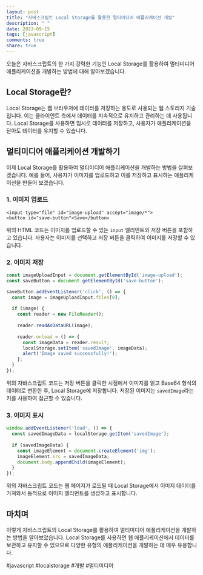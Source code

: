 ```yaml
---
layout: post
title: "자바스크립트 Local Storage를 활용한 멀티미디어 애플리케이션 개발"
description: " "
date: 2023-09-15
tags: [javascript]
comments: true
share: true
---
```


오늘은 자바스크립트의 한 가지 강력한 기능인 Local Storage를 활용하여 멀티미디어 애플리케이션을 개발하는 방법에 대해 알아보겠습니다.

## Local Storage란?

Local Storage는 웹 브라우저에 데이터를 저장하는 용도로 사용되는 웹 스토리지 기술입니다. 이는 클라이언트 측에서 데이터를 지속적으로 유지하고 관리하는 데 사용됩니다. Local Storage를 사용하면 임시로 데이터를 저장하고, 사용자가 애플리케이션을 닫아도 데이터를 유지할 수 있습니다.

## 멀티미디어 애플리케이션 개발하기

이제 Local Storage를 활용하여 멀티미디어 애플리케이션을 개발하는 방법을 살펴보겠습니다. 예를 들어, 사용자가 이미지를 업로드하고 이를 저장하고 표시하는 애플리케이션을 만들어 보겠습니다.

### 1. 이미지 업로드

```
<input type="file" id="image-upload" accept="image/*">
<button id="save-button">Save</button>
```

위의 HTML 코드는 이미지를 업로드할 수 있는 `input` 엘리먼트와 저장 버튼을 포함하고 있습니다. 사용자는 이미지를 선택하고 저장 버튼을 클릭하여 이미지를 저장할 수 있습니다.

### 2. 이미지 저장

```javascript
const imageUploadInput = document.getElementById('image-upload');
const saveButton = document.getElementById('save-button');

saveButton.addEventListener('click', () => {
  const image = imageUploadInput.files[0];
  
  if (image) {
    const reader = new FileReader();
    
    reader.readAsDataURL(image);
    
    reader.onload = () => {
      const imageData = reader.result;
      localStorage.setItem('savedImage', imageData);
      alert('Image saved successfully!');
    };
  }
});
```

위의 자바스크립트 코드는 저장 버튼을 클릭한 시점에서 이미지를 읽고 Base64 형식의 데이터로 변환한 후, Local Storage에 저장합니다. 저장된 이미지는 `savedImage`라는 키를 사용하여 접근할 수 있습니다.

### 3. 이미지 표시

```javascript
window.addEventListener('load', () => {
  const savedImageData = localStorage.getItem('savedImage');
  
  if (savedImageData) {
    const imageElement = document.createElement('img');
    imageElement.src = savedImageData;
    document.body.appendChild(imageElement);
  }
});
```

위의 자바스크립트 코드는 웹 페이지가 로드될 때 Local Storage에서 이미지 데이터를 가져와서 동적으로 이미지 엘리먼트를 생성하고 표시합니다.

## 마치며

이렇게 자바스크립트의 Local Storage를 활용하여 멀티미디어 애플리케이션을 개발하는 방법을 알아보았습니다. Local Storage를 사용하면 웹 애플리케이션에서 데이터를 보관하고 유지할 수 있으므로 다양한 유형의 애플리케이션을 개발하는 데 매우 유용합니다.

#javascript #localstorage #개발 #멀티미디어